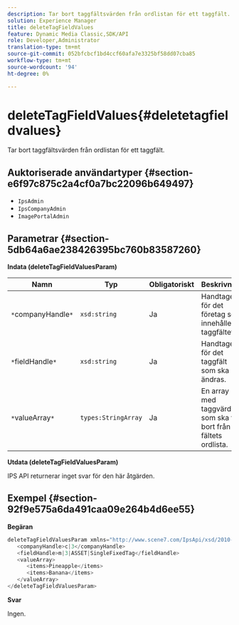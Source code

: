 ```yaml
---
description: Tar bort taggfältsvärden från ordlistan för ett taggfält.
solution: Experience Manager
title: deleteTagFieldValues
feature: Dynamic Media Classic,SDK/API
role: Developer,Administrator
translation-type: tm+mt
source-git-commit: 052bfcbcf1bd4ccf60afa7e3325bf58dd07cba85
workflow-type: tm+mt
source-wordcount: '94'
ht-degree: 0%

---
```



# deleteTagFieldValues{#deletetagfieldvalues}

Tar bort taggfältsvärden från ordlistan för ett taggfält.

## Auktoriserade användartyper {#section-e6f97c875c2a4cf0a7bc22096b649497}

* `IpsAdmin`
* `IpsCompanyAdmin`
* `ImagePortalAdmin`

## Parametrar {#section-5db64a6ae238426395bc760b83587260}

**Indata (deleteTagFieldValuesParam)**

| Namn | Typ | Obligatoriskt | Beskrivning |
|---|---|---|---|
| `*`companyHandle`*` | `xsd:string` | Ja | Handtaget för det företag som innehåller taggfältet. |
| `*`fieldHandle`*` | `xsd:string` | Ja | Handtaget för det taggfält som ska ändras. |
| `*`valueArray`*` | `types:StringArray` | Ja | En array med taggvärden som ska tas bort från fältets ordlista. |

**Utdata (deleteTagFieldValuesParam)**

IPS API returnerar inget svar för den här åtgärden.

## Exempel {#section-92f9e575a6da491caa09e264b4d6ee55}

**Begäran**

```java
deleteTagFieldValuesParam xmlns="http://www.scene7.com/IpsApi/xsd/2010-01-31">
   <companyHandle>c|3</companyHandle>
   <fieldHandle>m|3|ASSET|SingleFixedTag</fieldHandle>
   <valueArray>
      <items>Pineapple</items>
      <items>Banana</items>
   </valueArray>
</deleteTagFieldValuesParam>
```

**Svar**

Ingen.
